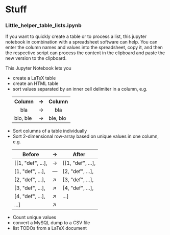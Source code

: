 # Stuff

### Little_helper_table_lists.ipynb

If you want to quickly create a table or to process a list, this jupyter notebook in combination with a spreadsheet software can help. 
You can enter the column names and values into the spreadsheet, copy it, and then the respective script can process the content in the clipboard and paste the new version to the clipboard.

This Jupyter Notebook lets you
* create a LaTeX table
* create an HTML table
* sort values separated by an inner cell delimiter in a column, e.g.

<table style="margin-left: 20px">
    <th>Column</th><th><div align=center>&rarr;</div></th><th>Column</th>
    <tr><td><div align=center>bla</div></td><td><div align=center>&rarr;</div></td><td><div align=center>bla</div></td></tr>
    <tr><td>blo, ble</td><td><div align=center>&rarr;</div></td><td>ble, blo</td></tr>
</table>

* Sort columns of a table individually
* Sort 2-dimensional row-array based on unique values in one column, e.g.

<table style="margin-left: 20px">
    <thead>
        <th>Before</th>
        <th>&rarr;</th>
        <th>After</th>
    </thead>
    <tbody>
        <tr>
            <td>[[1, "def", ...],</td>
            <td>&rarr;</td>
            <td>[[1, "def", ...],</td>
        </tr>
        <tr>
            <td>[1, "def", ...],</td>
            <td>&mdash;</td>
            <td>[2, "def", ...],</td>
        </tr>
        <tr>
            <td>[2, "def", ...],</td>
            <td>&#8599;</td>
            <td>[3, "def", ...],</td>
        </tr>
        <tr>
            <td>[3, "def", ...],</td>
            <td>&#8599;</td>
            <td>[4, "def", ...],</td>
        </tr>
        <tr>
            <td>[4, "def", ...],</td>
            <td>&#8599;</td>
            <td>...]</td>
        </tr>
        <tr>
            <td>...]</td>
            <td>&#8599;</td>
            <td></td>
        </tr>
    </tbody>
</table>

* Count unique values
* convert a MySQL dump to a CSV file
* list TODOs from a LaTeX document

